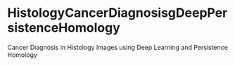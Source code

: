 # HistologyCancerDiagnosisgDeepPersistenceHomology
Cancer Diagnosis in Histology Images using Deep Learning and Persistence Homology
